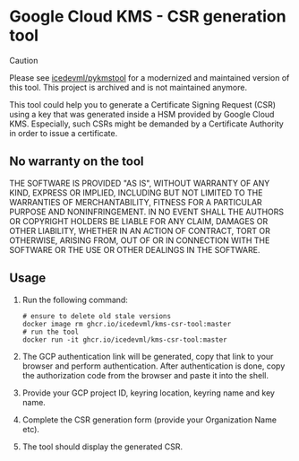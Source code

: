 # Google Cloud KMS - CSR generation tool

> [!CAUTION]
> Please see [icedevml/pykmstool](https://github.com/icedevml/pykmstool) for a modernized and maintained version of this tool. This project is archived and is not maintained anymore.

This tool could help you to generate a Certificate Signing Request (CSR) using a key that was generated inside a HSM provided by Google Cloud KMS. Especially, such CSRs might be demanded by a Certificate Authority in order to issue a certificate.

## No warranty on the tool

THE SOFTWARE IS PROVIDED "AS IS", WITHOUT WARRANTY OF ANY KIND, EXPRESS OR
IMPLIED, INCLUDING BUT NOT LIMITED TO THE WARRANTIES OF MERCHANTABILITY,
FITNESS FOR A PARTICULAR PURPOSE AND NONINFRINGEMENT. IN NO EVENT SHALL THE
AUTHORS OR COPYRIGHT HOLDERS BE LIABLE FOR ANY CLAIM, DAMAGES OR OTHER
LIABILITY, WHETHER IN AN ACTION OF CONTRACT, TORT OR OTHERWISE, ARISING FROM,
OUT OF OR IN CONNECTION WITH THE SOFTWARE OR THE USE OR OTHER DEALINGS IN THE
SOFTWARE.

## Usage

1. Run the following command:
   ```
   # ensure to delete old stale versions
   docker image rm ghcr.io/icedevml/kms-csr-tool:master
   # run the tool
   docker run -it ghcr.io/icedevml/kms-csr-tool:master
   ```

2. The GCP authentication link will be generated, copy that link to your browser and perform authentication.
   After authentication is done, copy the authorization code from the browser and paste it into the shell.

3. Provide your GCP project ID, keyring location, keyring name and key name.

4. Complete the CSR generation form (provide your Organization Name etc).

5. The tool should display the generated CSR.
